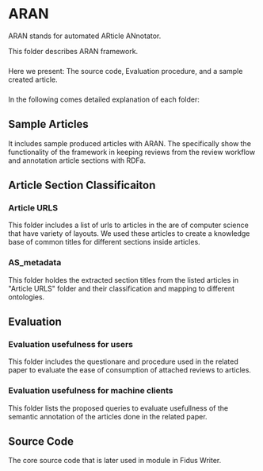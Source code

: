 # ARAN
ARAN stands for automated ARticle ANnotator.

This folder describes ARAN framework.
### 
Here we present:
  The source code, 
  Evaluation procedure,
  and a sample created article. 
###     
  
  In the following comes detailed explanation of each folder:
  
  ## Sample Articles 
  
  It includes sample produced articles with ARAN. The specifically show the functionality of the framework in keeping reviews from the review workflow and annotation article sections with RDFa.     
  
  ## Article Section Classificaiton 
  ### Article URLS
  This folder includes a list of urls to articles in the are of computer science that have variety of layouts. We used these articles to create a knowledge base of common titles for different sections inside articles.
  
  ### AS_metadata
  This folder holdes the extracted section titles from the listed articles in "Article URLS" folder and their classification and mapping to different ontologies. 
  
  
  ## Evaluation
  ### Evaluation usefulness for users
 This folder includes the questionare and procedure used in the related paper to evaluate the ease of consumption of attached reviews to articles. 
 ### Evaluation usefulness for machine clients
 This folder lists the proposed queries to evaluate usefullness of the semantic annotation of the articles done in the related paper.
  
  ## Source Code
  The core source code that is later used in module in Fidus Writer.
